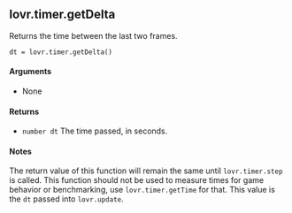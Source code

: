 <!--
category: reference
-->

lovr.timer.getDelta
---

Returns the time between the last two frames.

    dt = lovr.timer.getDelta()

#### Arguments

- None

#### Returns

- `number dt` The time passed, in seconds.

#### Notes

The return value of this function will remain the same until `lovr.timer.step` is called.  This
function should not be used to measure times for game behavior or benchmarking, use
`lovr.timer.getTime` for that.  This value is the `dt` passed into `lovr.update`.
